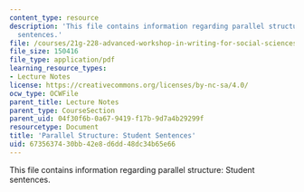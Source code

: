 ```yaml
---
content_type: resource
description: 'This file contains information regarding parallel structure: Student
  sentences.'
file: /courses/21g-228-advanced-workshop-in-writing-for-social-sciences-and-architecture-els-spring-2007/6735637430bb42e8d6dd48dc34b65e66_MIT21G.228S07_parallel_str.pdf
file_size: 150416
file_type: application/pdf
learning_resource_types:
- Lecture Notes
license: https://creativecommons.org/licenses/by-nc-sa/4.0/
ocw_type: OCWFile
parent_title: Lecture Notes
parent_type: CourseSection
parent_uid: 04f30f6b-0a67-9419-f17b-9d7a4b29299f
resourcetype: Document
title: 'Parallel Structure: Student Sentences'
uid: 67356374-30bb-42e8-d6dd-48dc34b65e66
---
```

This file contains information regarding parallel structure: Student sentences.